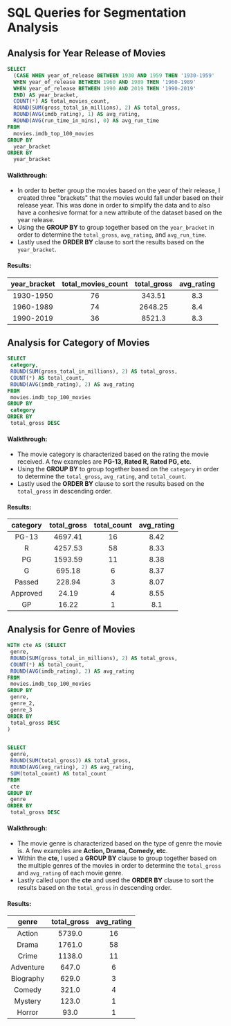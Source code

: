 # SQL Queries for Segmentation Analysis

## Analysis for Year Release of Movies 

````sql
SELECT 
  (CASE WHEN year_of_release BETWEEN 1930 AND 1959 THEN '1930-1959'
  WHEN year_of_release BETWEEN 1960 AND 1989 THEN '1960-1989'
  WHEN year_of_release BETWEEN 1990 AND 2019 THEN '1990-2019'
  END) AS year_bracket,
  COUNT(*) AS total_movies_count,
  ROUND(SUM(gross_total_in_millions), 2) AS total_gross,
  ROUND(AVG(imdb_rating), 1) AS avg_rating,
  ROUND(AVG(run_time_in_mins), 0) AS avg_run_time
FROM 
  movies.imdb_top_100_movies
GROUP BY 
  year_bracket
ORDER BY 
  year_bracket
````

#### Walkthrough: 

* In order to better group the movies based on the year of their release, I created three "brackets" that the movies would fall under based on their release year. This was done in order to simplify the data and to also have a conhesive format for a new attribute of the dataset based on the year release.
* Using the **GROUP BY** to group together based on the ```year_bracket``` in order to determine the ```total_gross```, ```avg_rating```, and ```avg_run_time```. 
* Lastly used the **ORDER BY** clause to sort the results based on the ```year_bracket```.

#### Results: 

| year_bracket           | total_movies_count | total_gross | avg_rating |
| :-----------:          | :-----------:      | :---------: | :---------:|
| 1930-1950              | 76                 | 343.51      | 8.3        |
| 1960-1989              | 74                 | 2648.25     | 8.4        |
| 1990-2019              | 36                 | 8521.3      | 8.3        |


 
 ## Analysis for Category of Movies 
 
 ````sql
 SELECT 
  category,
  ROUND(SUM(gross_total_in_millions), 2) AS total_gross,
  COUNT(*) AS total_count,
  ROUND(AVG(imdb_rating), 2) AS avg_rating
FROM 
  movies.imdb_top_100_movies
GROUP BY 
  category
ORDER BY 
  total_gross DESC 
 ````  
 #### Walkthrough: 

* The movie category is characterized based on the rating the movie received. A few examples are **PG-13, Rated R, Rated PG, etc**. 
* Using the **GROUP BY** to group together based on the ```category``` in order to determine the ```total_gross```, ```avg_rating```, and ```total_count```. 
* Lastly used the **ORDER BY** clause to sort the results based on the ```total_gross``` in descending order.
 
 #### Results: 

| category    | total_gross | total_count | avg_rating  |
| :----------:| :---------: | :---------: | :---------: |
| PG-13       | 4697.41     | 16          | 8.42        |
| R           | 4257.53     | 58          | 8.33        |
| PG          | 1593.59     | 11          | 8.38        |
| G           | 695.18      | 6           | 8.37        | 
| Passed      | 228.94      | 3           | 8.07        | 
| Approved    | 24.19       | 4           | 8.55        | 
| GP          | 16.22       | 1           | 8.1         | 
 

 
 ## Analysis for Genre of Movies 
 
 ````sql
WITH cte AS (SELECT 
  genre,
  ROUND(SUM(gross_total_in_millions), 2) AS total_gross,
  COUNT(*) AS total_count,
  ROUND(AVG(imdb_rating), 2) AS avg_rating
FROM 
  movies.imdb_top_100_movies
GROUP BY 
  genre,
  genre_2,
  genre_3
ORDER BY 
  total_gross DESC 
)


SELECT 
  genre,
  ROUND(SUM(total_gross)) AS total_gross,
  ROUND(AVG(avg_rating), 2) AS avg_rating,
  SUM(total_count) AS total_count
FROM 
  cte 
GROUP BY 
  genre 
ORDER BY
  total_gross DESC 
  ````
 
#### Walkthrough: 

* The movie genre is characterized based on the type of genre the movie is. A few examples are **Action, Drama, Comedy, etc**. 
* Within the **cte**, I used a **GROUP BY** clause to group together based on the multiple genres of the movies in order to determine the ```total_gross``` and ```avg_rating``` of each movie genre. 
* Lastly called upon the **cte** and used the **ORDER BY** clause to sort the results based on the ```total_gross``` in descending order.
 
  
#### Results: 
 
| genre       | total_gross | avg_rating    | 
| :----------:| :---------: | :---------:   | 
| Action      | 5739.0      | 16            | 
| Drama       | 1761.0      | 58            | 
| Crime       | 1138.0      | 11            | 
| Adventure   | 647.0       | 6             | 
| Biography   | 629.0       | 3             | 
| Comedy      | 321.0       | 4             | 
| Mystery     | 123.0       | 1             | 
| Horror      | 93.0        | 1             |   

 
 
 
